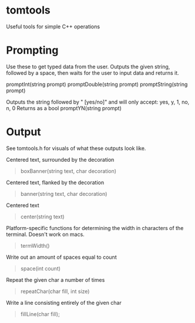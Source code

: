 tomtools
========

Useful tools for simple C++ operations

Prompting
=========

Use these to get typed data from the user. Outputs the given string, followed by a space,
then waits for the user to input data and returns it.

promptInt(string prompt)
promptDouble(string prompt)
promptString(string prompt)

Outputs the string followed by " [yes/no]" and will only accept: yes, y, 1, no, n, 0
Returns as a bool
promptYN(string prompt)


Output
======
See tomtools.h for visuals of what these outputs look like.

Centered text, surrounded by the decoration
> boxBanner(string text, char decoration)

Centered text, flanked by the decoration
> banner(string text, char decoration)

Centered text
> center(string text)

Platform-specific functions for determining the width in characters of the terminal.
Doesn't work on macs.
> termWidth()

Write out an amount of spaces equal to count
> space(int count)

Repeat the given char a number of times
> repeatChar(char fill, int size)

Write a line consisting entirely of the given char
> fillLine(char fill);
